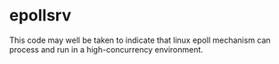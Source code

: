 # epollsrv
This code may well be taken to indicate that linux epoll mechanism can process and run in a high-concurrency environment.

